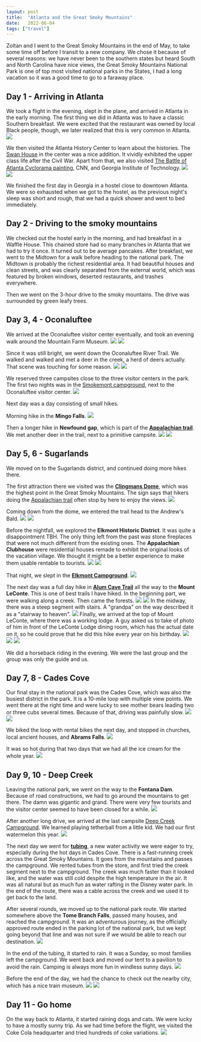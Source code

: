 ```yaml
---
layout: post
title:  "Atlanta and the Great Smoky Mountains"
date:   2022-06-04
tags: ["travel"]
---
```


Zoltan and I went to the Great Smoky Mountains in the end of May, to take some time off before I transit to a new company. We chose it because of several reasons: we have never been to the southern states but heard South and North Carolina have nice views, the Great Smoky Mountains National Park is one of top most visited national parks in the States, I had a long vacation so it was a good time to go to a faraway place.

## Day 1 - Arriving in Atlanta
We took a flight in the evening, slept in the plane, and arrived in Atlanta in the early morning. The first thing we did in Atlanta was to have a classic Southern breakfast. We were excited that the restaurant was owned by local Black people, though, we later realized that this is very common in Atlanta.
<img src="/media/atlanta-and-the-great-smoky-mountains/IMG_5388.JPG" />

We then visited the Atlanta History Center to learn about the histories. The <a href="https://www.atlantahistorycenter.com/buildings-and-grounds/swan-house/">Swan House</a> in the center was a nice addition. It vividly exhibited the upper class life after the Civil War. Apart from that, we also visited <a href="https://www.atlantahistorycenter.com/exhibitions/cyclorama/">The Battle of Atlanta Cyclorama painting</a>, CNN, and Georgia Institute of Technology.
<img src="/media/atlanta-and-the-great-smoky-mountains/IMG_5406.JPG" />
<img src="/media/atlanta-and-the-great-smoky-mountains/IMGR23429.JPG" />


We finished the first day in Georgia in a hostel close to downtown Atlanta. We were so exhausted when we got to the hostel, as the previous night's sleep was short and rough, that we had a quick shower and went to bed immediately.

## Day 2 - Driving to the smoky mountains
We checked out the hostel early in the morning, and had breakfast in a Waffle House. This chained store had so many branches in Atlanta that we had to try it once. It turned out to be average pancakes. After breakfast, we went to the Midtown for a walk before heading to the national park. The Midtown is probably the richest residential area. It had beautiful houses and clean streets, and was clearly separated from the external world, which was featured by broken windows, deserted restaurants, and trashes everywhere.

Then we went on the 3-hour drive to the smoky mountains. The drive was surrounded by green leafy trees.

## Day 3, 4 - Oconaluftee
We arrived at the Oconaluftee visitor center eventually, and took an evening walk around the Mountain Farm Museum.
<img src="/media/atlanta-and-the-great-smoky-mountains/IMGR23476.JPG" />
<img src="/media/atlanta-and-the-great-smoky-mountains/IMGR23481.JPG" />

Since it was still bright, we went down the Oconaluftee River Trail. We walked and walked and met a deer in the creek, a herd of deers actually. That scene was touching for some reason.
<img src="/media/atlanta-and-the-great-smoky-mountains/IMGR23490.JPG" />
<img src="/media/atlanta-and-the-great-smoky-mountains/IMG_5442.JPG" />

We reserved three campsites close to the three visitor centers in the park. The first two nights was in the <a href="https://www.recreation.gov/camping/campgrounds/232486">Smokemont campground</a>, next to the Oconaluftee visitor center.
<img src="/media/atlanta-and-the-great-smoky-mountains/IMGR23493.JPG" />

Next day was a day consisting of small hikes.

Morning hike in the <b>Mingo Falls</b>.
<img src="/media/atlanta-and-the-great-smoky-mountains/IMG_5445.JPG" />

Then a longer hike in <b>Newfound gap</b>, which is part of the <a href="https://en.wikipedia.org/wiki/Appalachian_Trail"><b>Appalachian trail</b></a>. We met another deer in the trail, next to a primitive campsite.
<img src="/media/atlanta-and-the-great-smoky-mountains/IMGR23523.JPG" />
<img src="/media/atlanta-and-the-great-smoky-mountains/IMGR23541.JPG" />

## Day 5, 6 - Sugarlands
We moved on to the Sugarlands district, and continued doing more hikes there.

The first attraction there we visited was the <a href="https://www.nps.gov/grsm/planyourvisit/clingmansdome.htm"><b>Clingmans Dome</b></a>, which was the highest point in the Great Smoky Mountains. The sign says that hikers doing the <a href="https://en.wikipedia.org/wiki/Appalachian_Trail">Appalachian trail</a> often stop by here to enjoy the views.
<img src="/media/atlanta-and-the-great-smoky-mountains/IMGR23563.JPG" />

Coming down from the dome, we entered the trail head to the Andrew's Bald.
<img src="/media/atlanta-and-the-great-smoky-mountains/IMGR23584.JPG" />
<img src="/media/atlanta-and-the-great-smoky-mountains/IMGR23599.JPG" />

Before the nightfall, we explored the <b>Elkmont Historic District</b>. It was quite a disappointment TBH. The only thing left from the past was stone fireplaces that were not much different from the existing ones. The <b>Appalachian Clubhouse</b> were residential houses remade to exhibit the original looks of the vacation village. We thought it might be a better experience to make them usable rentable to tourists.
<img src="/media/atlanta-and-the-great-smoky-mountains/IMGR23621.JPG" />
<img src="/media/atlanta-and-the-great-smoky-mountains/IMGR23613.JPG" />

That night, we slept in the <a href="https://www.recreation.gov/camping/campgrounds/232487"><b>Elkmont Campground</b></a>.
<img src="/media/atlanta-and-the-great-smoky-mountains/IMGR23610.JPG" />

The next day was a full day hike in <a href="https://www.alltrails.com/trail/us/tennessee/alum-cave-trail-to-mount-leconte"><b>Alum Cave Trail</b></a> all the way to the <b>Mount LeConte</b>. This is one of best trails I have hiked. In the beginning part, we were walking along a creek. Then came the forests.
<img src="/media/atlanta-and-the-great-smoky-mountains/IMGR23629.JPG" />
<img src="/media/atlanta-and-the-great-smoky-mountains/IMGR23641.JPG" />
In the midway, there was a steep segment with stairs. A "grandpa" on the way described it as a "stairway to heaven".
<img src="/media/atlanta-and-the-great-smoky-mountains/IMGR23634.JPG" />
Finally, we arrived at the top of Mount LeConte, where there was a working lodge. A guy asked us to take of photo of him in front of the LeConte Lodge dining room, which has the actual date on it, so he could prove that he did this hike every year on his birthday.
<img src="/media/atlanta-and-the-great-smoky-mountains/IMGR23659.JPG" />
<img src="/media/atlanta-and-the-great-smoky-mountains/IMGR23661.JPG" />
<img src="/media/atlanta-and-the-great-smoky-mountains/IMGR23697.JPG" />

We did a horseback riding in the evening. We were the last group and the group was only the guide and us.

## Day 7, 8 - Cades Cove
Our final stay in the national park was the Cades Cove, which was also the busiest district in the park. It is a 10-mile loop with multiple view points. We went there at the right time and were lucky to see mother bears leading two or three cubs several times. Because of that, driving was painfully slow.
<img src="/media/atlanta-and-the-great-smoky-mountains/IMGR23742.JPG" />
<img src="/media/atlanta-and-the-great-smoky-mountains/IMGR23730.JPG" />

We biked the loop with rental bikes the next day, and stopped in churches, local ancient houses, and <b>Abrams Falls</b>.
<img src="/media/atlanta-and-the-great-smoky-mountains/IMGR23765.JPG" />

It was so hot during that two days that we had all the ice cream for the whole year.
<img src="/media/atlanta-and-the-great-smoky-mountains/IMG_5479.JPG" />

## Day 9, 10 - Deep Creek
Leaving the national park, we went on the way to the <b>Fontana Dam</b>. Because of road constructions, we had to go around the mountains to get there. The damn was gigantic and grand. There were very few tourists and the visitor center seemed to have been closed for a while.
<img src="/media/atlanta-and-the-great-smoky-mountains/IMGR23798.JPG" />

After another long drive, we arrived at the last campsite <a href="https://www.deepcreekcamping.com/index.html">Deep Creek Campground</a>. We learned playing tetherball from a little kid. We had our first watermelon this year.
<img src="/media/atlanta-and-the-great-smoky-mountains/IMG_5502.JPG" />

The next day we went for <a href="https://en.wikipedia.org/wiki/Tubing_(recreation)"><b>tubing</b></a>, a new water activity we were eager to try, especially during the hot days in Cades Cove. There is a fast-running creek across the Great Smoky Mountains. It goes from the mountains and passes the campground. We rented tubes from the store, and first tried the creek segment next to the campground. The creek was much faster than it looked like, and the water was still cold despite the high temperature in the air. It was all natural but as much fun as water rafting in the Disney water park. In the end of the route, there was a cable across the creek and we used it to get back to the land.

After several rounds, we moved up to the national park route. We started somewhere above the <b>Tome Branch Falls</b>, passed many houses, and reached the campground. It was an adventurous journey, as the officially approved route ended in the parking lot of the national park, but we kept going beyond that line and was not sure if we would be able to reach our destination.
<img src="/media/atlanta-and-the-great-smoky-mountains/IMGR23804.JPG" />

In the end of the tubing, it started to rain. It was a Sunday, so most families left the campground. We went back and moved our tent to a pavilion to avoid the rain. Camping is always more fun in windless sunny days.
<img src="/media/atlanta-and-the-great-smoky-mountains/IMG_5503.JPG" />

Before the end of the day, we had the chance to check out the nearby city, which has a nice train museum.
<img src="/media/atlanta-and-the-great-smoky-mountains/IMGR23820.JPG" />
<img src="/media/atlanta-and-the-great-smoky-mountains/IMGR23838.JPG" />

## Day 11 - Go home
On the way back to Atlanta, it started raining dogs and cats. We were lucky to have a mostly sunny trip. As we had time before the flight, we visited the Coke Cola headquarter and tried hundreds of coke variations.
<img src="/media/atlanta-and-the-great-smoky-mountains/IMGR23875.JPG" />



